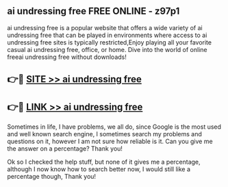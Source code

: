 ## ai undressing free FREE ONLINE - z97p1

ai undressing free is a popular website that offers a wide variety of ai undressing free that can be played in environments where access to ai undressing free sites is typically restricted,Enjoy playing all your favorite casual ai undressing free, office, or home. Dive into the world of online freeai undressing free without downloads!

## 👉🔴 [SITE >> ai undressing free](http://news.freeplayer.one?title=ai_undressing_free&ref=FRRE)

## 👉🔴 [LINK >> ai undressing free](http://news.freeplayer.one?title=ai_undressing_free&ref=FREE)

Sometimes in life, I have problems, we all do, since Google is the most used and well known search engine, I sometimes search my problems and questions on it, however I am not sure how reliable is it. Can you give me the answer on a percentage? Thank you!

Ok so I checked the help stuff, but none of it gives me a percentage, although I now know how to search better now, I would still like a percentage though, Thank you!